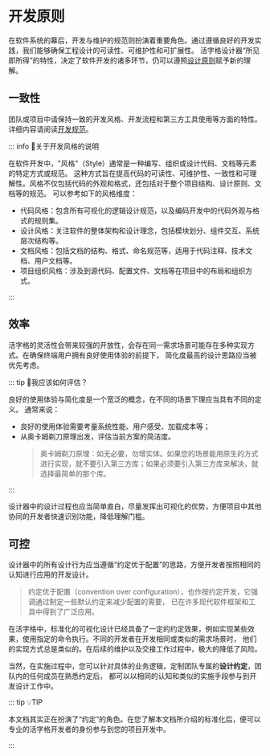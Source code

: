 # 开发原则

在软件系统的幕后，开发与维护的规范则扮演着重要角色。通过遵循良好的开发实践，我们能够确保工程设计的可读性、可维护性和可扩展性。
活字格设计器“所见即所得”的特性，决定了软件开发的诸多环节，仍可以遵照[设计原则](../design/principle)赋予新的理解。

## 一致性

团队或项目中请保持一致的开发风格、开发流程和第三方工具使用等方面的特性。详细内容请阅读[开发规范](../dev/base/naming-style)。

::: info 📘关于开发风格的说明

在软件开发中，"风格"（Style）通常是一种编写、组织或设计代码、文档等元素的特定方式或规范。
这种方式旨在提高代码的可读性、可维护性、一致性和可理解性。风格不仅包括代码的外观和格式，还包括对于整个项目结构、设计原则、文档等的规范。
可以参考如下的风格维度：
- 代码风格：包含所有可视化的逻辑设计规范，以及编码开发中的代码外观与格式的规则集。
- 设计风格：关注软件的整体架构和设计理念，包括模块划分、组件交互、系统层次结构等。
- 文档风格：包括文档的结构、格式、命名规范等，适用于代码注释、技术文档、用户文档等。
- 项目组织风格：涉及到源代码、配置文件、文档等在项目中的布局和组织方式。

:::

## 效率

活字格的灵活性会带来较强的开放性，会存在同一需求场景可能存在多种实现方式。在确保终端用户拥有良好使用体验的前提下，
简化度最高的设计思路应当被优先考虑。

::: tip 🤔我应该如何评估？

良好的使用体验与简化度是一个宽泛的概念，在不同的场景下理应当具有不同的定义。 通常来说：
- 良好的使用体验需要考量系统性能、用户感受、加载成本等；
- 从奥卡姆剃刀原理出发，评估当前方案的简洁度。
  > 奥卡姆剃刀原理：如无必要，勿增实体。如果您的场景能用原生的方式进行实现，就不要引入第三方库；如果必须要引入第三方库来解决，就选择最简单的那个库。

:::

设计器中的设计过程也应当简单直白，尽量发挥出可视化的优势，方便项目中其他协同的开发者快速识别功能，降低理解门槛。

## 可控

设计器中的所有设计行为应当遵循“约定优于配置”的思路，方便开发者按照相同的认知进行应用的开发设计。

> 约定优于配置（convention over configuration），也作按约定开发，它强调通过制定一些默认约定来减少配置的需要，
已在许多现代软件框架和工具中得到了广泛应用。

在活字格中，标准化的可视化设计已经具备了一定的约定效果，例如实现某些效果，使用指定的命令执行。不同的开发者在开发相同或类似的需求场景时，
他们的实现方式总是类似的。在后续的维护以及交接工作过程中，极大的降低了风险。

当然，在实施过程中，您可以针对具体的业务逻辑，定制团队专属的**设计约定**，团队内的任何成员在熟悉约定后，
都可以以相同的认知和类似的实施手段参与到开发设计工作中。

::: tip 💡TIP

本文档其实正在扮演了“约定”的角色。在您了解本文档所介绍的标准化后，便可以专业的活字格开发者的身份参与到您的项目开发中。

:::